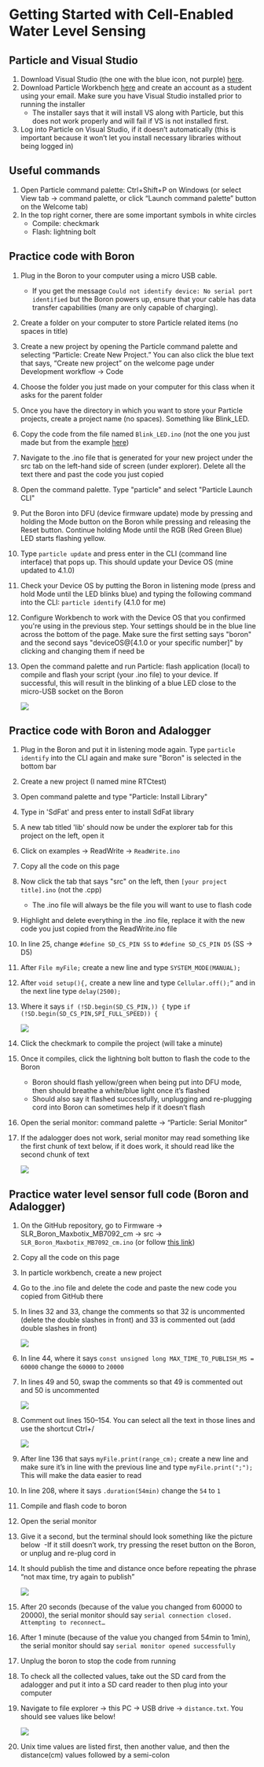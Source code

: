 # Getting Started with Cell-Enabled Water Level Sensing
## Particle and Visual Studio

1. Download Visual Studio (the one with the blue icon, not purple) [here](https://code.visualstudio.com/).
2. Download Particle Workbench [here](https://www.particle.io/workbench/) and create an account as a student using your email. Make sure you have Visual Studio installed prior to running the installer
	- The installer says that it will install VS along with Particle, but this does not work properly and will fail if VS is not installed first.
3. Log into Particle on Visual Studio, if it doesn’t automatically (this is important because it won’t let you install necessary libraries without being logged in)
## Useful commands

1. Open Particle command palette: Ctrl+Shift+P on Windows (or select View tab -> command palette, or click “Launch command palette” button on the Welcome tab)
2. In the top right corner, there are some important symbols in white circles
	- Compile: checkmark
	- Flash: lightning bolt
## Practice code with Boron

1. Plug in the Boron to your computer using a micro USB cable.
	- If you get the message `Could not identify device: No serial port identified` but the Boron powers up, ensure that your cable has data transfer capabilities (many are only capable of charging).
2. Create a folder on your computer to store Particle related items (no spaces in title)
3. Create a new project by opening the Particle command palette and selecting “Particle: Create New Project.” You can also click the blue text that says, “Create new project” on the welcome page under Development workflow -> Code
4. Choose the folder you just made on your computer for this class when it asks for the parent folder
5. Once you have the directory in which you want to store your Particle projects, create a project name (no spaces). Something like Blink_LED.
6. Copy the code from the file named `Blink_LED.ino` (not the one you just made but from the example [here](https://github.com/SUPScientist/Smart-Coasts/blob/main/Class-01-Intro/Blink_LED.ino))
7. Navigate to the .ino file that is generated for your new project under the src tab on the left-hand side of screen (under explorer). Delete all the text there and past the code you just copied
8. Open the command palette. Type "particle" and select "Particle Launch CLI"
9. Put the Boron into DFU (device firmware update) mode by pressing and holding the Mode button on the Boron while pressing and releasing the Reset button. Continue holding Mode until the RGB (Red Green Blue) LED starts flashing yellow.
10. Type `particle update` and press enter in the CLI (command line interface) that pops up. This should update your Device OS (mine updated to 4.1.0)
11. Check your Device OS by putting the Boron in listening mode (press and hold Mode until the LED blinks blue) and typing the following command into the CLI: `particle identify` (4.1.0 for me)
12. Configure Workbench to work with the Device OS that you confirmed you're using in the previous step. Your settings should be in the blue line across the bottom of the page. Make sure the first setting says "boron" and the second says "deviceOS@[4.1.0 or your specific number]" by clicking and changing them if need be
13. Open the command palette and run Particle: flash application (local) to compile and flash your script (your .ino file) to your device. If successful, this will result in the blinking of a blue LED close to the micro-USB socket on the Boron

	![](https://github.com/COAST-Lab/Open-Water-Level/blob/main/Firmware/Getting%20Started%20With%20Particle%20for%20Water%20Level%20Sensor%20Images/0.jpg)

## Practice code with Boron and Adalogger

1. Plug in the Boron and put it in listening mode again. Type `particle identify` into the CLI again and make sure "Boron" is selected in the bottom bar
2. Create a new project (I named mine RTCtest) 
3. Open command palette and type "Particle: Install Library" 
4. Type in 'SdFat' and press enter to install SdFat library 
5. A new tab titled 'lib' should now be under the explorer tab for this project on the left, open it 
6. Click on examples -> ReadWrite -> `ReadWrite.ino` 
7. Copy all the code on this page 
8. Now click the tab that says "src" on the left, then `[your project title].ino` (not the .cpp) 
	- The .ino file will always be the file you will want to use to flash code
9. Highlight and delete everything in the .ino file, replace it with the new code you just copied from the ReadWrite.ino file 
10. In line 25, change `#define SD_CS_PIN SS` to `#define SD_CS_PIN D5` (SS -> D5) 
11. After `File myFile;` create a new line and type `SYSTEM_MODE(MANUAL);`
12. After `void setup(){,` create a new line and type `Cellular.off();”` and in the next line type `delay(2500);` 
13. Where it says `if (!SD.begin(SD_CS_PIN,)) {` type `if (!SD.begin(SD_CS_PIN,SPI_FULL_SPEED)) {`

	![](https://github.com/COAST-Lab/Open-Water-Level/blob/main/Firmware/Getting%20Started%20With%20Particle%20for%20Water%20Level%20Sensor%20Images/1.jpg)

14. Click the checkmark to compile the project (will take a minute) 
15. Once it compiles, click the lightning bolt button to flash the code to the Boron 
	- Boron should flash yellow/green when being put into DFU mode, then should breathe a white/blue light once it’s flashed 
	- Should also say it flashed successfully, unplugging and re-plugging cord into Boron can sometimes help if it doesn’t flash 
16. Open the serial monitor: command palette -> “Particle: Serial Monitor”  
17. If the adalogger does not work, serial monitor may read something like the first chunk of text below, if it does work, it should read like the second chunk of text

	![](https://github.com/COAST-Lab/Open-Water-Level/blob/main/Firmware/Getting%20Started%20With%20Particle%20for%20Water%20Level%20Sensor%20Images/2.jpg)

## Practice water level sensor full code (Boron and Adalogger) 

1. On the GitHub repository, go to Firmware -> SLR_Boron_Maxbotix_MB7092_cm -> src -> `SLR_Boron_Maxbotix_MB7092_cm.ino` (or follow [this link](https://github.com/COAST-Lab/Open-Water-Level/blob/main/Firmware/SLR_Boron_Maxbotix_MB7092_cm/src/SLR_Boron_Maxbotix_MB7092_cm.ino))  
2. Copy all the code on this page 
3. In particle workbench, create a new project 
4. Go to the .ino file and delete the code and paste the new code you copied from GitHub there 
5. In lines 32 and 33, change the comments so that 32 is uncommented (delete the double slashes in front) and 33 is commented out (add double slashes in front)

	![](https://github.com/COAST-Lab/Open-Water-Level/blob/main/Firmware/Getting%20Started%20With%20Particle%20for%20Water%20Level%20Sensor%20Images/3.jpg)

6. In line 44, where it says `const unsigned long MAX_TIME_TO_PUBLISH_MS = 60000` change the `60000` to `20000`
7. In lines 49 and 50, swap the comments so that 49 is commented out and 50 is uncommented

	![](https://github.com/COAST-Lab/Open-Water-Level/blob/main/Firmware/Getting%20Started%20With%20Particle%20for%20Water%20Level%20Sensor%20Images/4.jpg)

8. Comment out lines 150–154. You can select all the text in those lines and use the shortcut Ctrl+/

	![](https://github.com/COAST-Lab/Open-Water-Level/blob/main/Firmware/Getting%20Started%20With%20Particle%20for%20Water%20Level%20Sensor%20Images/5.jpg)
9. After line 136 that says `myFile.print(range_cm);` create a new line and make sure it’s in line with the previous line and type `myFile.print(";");` This will make the data easier to read
10. In line 208, where it says `.duration(54min)` change the `54` to `1` 
11. Compile and flash code to boron 
12. Open the serial monitor 
13. Give it a second, but the terminal should look something like the picture below 
	-If it still doesn’t work, try pressing the reset button on the Boron, or unplug and re-plug cord in 
14. It should publish the time and distance once before repeating the phrase “not max time, try again to publish”

	![](https://github.com/COAST-Lab/Open-Water-Level/blob/main/Firmware/Getting%20Started%20With%20Particle%20for%20Water%20Level%20Sensor%20Images/6.jpg)

15. After 20 seconds (because of the value you changed from 60000 to 20000), the serial monitor should say `serial connection closed. Attempting to reconnect…`
16. After 1 minute (because of the value you changed from 54min to 1min), the serial monitor should say `serial monitor opened successfully` 
17. Unplug the boron to stop the code from running 
18. To check all the collected values, take out the SD card from the adalogger and put it into a SD card reader to then plug into your computer 
19. Navigate to file explorer -> this PC -> USB drive -> `distance.txt`. You should see values like below!

	![](https://github.com/COAST-Lab/Open-Water-Level/blob/main/Firmware/Getting%20Started%20With%20Particle%20for%20Water%20Level%20Sensor%20Images/7.jpg)

21. Unix time values are listed first, then another value, and then the distance(cm) values followed by a semi-colon
